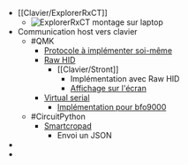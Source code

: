 - [[Clavier/ExplorerRxCT]]
	- ![ExplorerRxCT montage sur laptop](https://lemmy.world/pictrs/image/c3d5ccc1-fbfe-41ec-85a0-61fab6c4c39a.jpeg)
- Communication host vers clavier
	- #QMK
		- [Protocole à implémenter soi-même](https://www.reddit.com/r/olkb/comments/maeww9/how_could_one_send_a_signal_to_qmk_from_the_os/)
		- [Raw HID](https://github.com/qmk/qmk_firmware/blob/master/docs/feature_rawhid.md)
			- [[Clavier/Stront]]
				- Implémentation avec Raw HID
				- [Affichage sur l'écran](https://www.reddit.com/r/olkb/comments/maeww9/comment/grs5p1s/?utm_source=share&utm_medium=mweb3x&utm_name=mweb3xcss&utm_term=1&utm_content=share_button)
		- [Virtual serial](https://github.com/qmk/qmk_firmware/issues/9131)
			- [Implémentation pour bfo9000](https://www.reddit.com/r/olkb/comments/maeww9/comment/hp81l6j/?utm_source=share&utm_medium=mweb3x&utm_name=mweb3xcss&utm_term=1&utm_content=share_button)
	- #CircuitPython
		- [Smartcropad](https://git.chimrod.com/smartcropad.git/about/)
			- Envoi un JSON
-
-